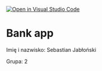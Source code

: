 [![Open in Visual Studio Code](https://classroom.github.com/assets/open-in-vscode-718a45dd9cf7e7f842a935f5ebbe5719a5e09af4491e668f4dbf3b35d5cca122.svg)](https://classroom.github.com/online_ide?assignment_repo_id=12329820&assignment_repo_type=AssignmentRepo)
# Bank app

Imię i nazwisko: Sebastian Jabłoński

Grupa: 2
 
